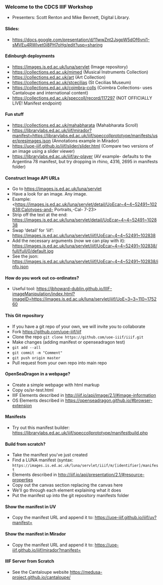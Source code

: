 ### Welcome to the CDCS IIIF Workshop
* Presenters: Scott Renton and Mike Bennett, Digital Library.

#### Slides: 
* <https://docs.google.com/presentation/d/11wwZnt2JsgpW5dOf6vni1-sMVEu4RWlvet0i8PH7oHg/edit?usp=sharing>

#### Edinburgh deployments
* <https://images.is.ed.ac.uk/luna/servlet> (Image repository)
* <https://collections.ed.ac.uk/mimed> (Musical Instruments Collection)
* <https://collections.ed.ac.uk/art> (Art Collection)
* <https://collections.ed.ac.uk/stcecilias> (St Cecilias Museum)
* <https://collections.ed.ac.uk/coimbra-colls> (Coimbra Collections- uses Cantaloupe and international content)
* <https://collections.ed.ac.uk/speccoll/record/117297> (NOT OFFICIALLY LIVE! Manifest endpoint)

#### Fun stuff
* <https://collections.ed.ac.uk/mahabharata> (Mahabharata Scroll)
* <https://librarylabs.ed.ac.uk/iiif/mirador?manifest=https://librarylabs.ed.ac.uk/iiif/speccollprototype/manifests/user/presimages.json> (Annotations example in Mirador)
* <https://uoe-iiif.github.io/iiif/slider/slider.html> (Compare two versions of an image using a slider viewer)
* <https://librarylabs.ed.ac.uk/iiif/av-player> (AV example- defaults to the Argentina 78 manifest, but try dropping in rhino, 4316, 2695 in manifests folder)

#### Construct Image API URLs
* Go to <https://images.is.ed.ac.uk/luna/servlet>
* Have a look for an image. Any image.
* Example:
<https://images.is.ed.ac.uk/luna/servlet/detail/UoEcar~4~4~52491~102838:Calotypes-and- Portraits,-Cal- 7-23>
* Strip off the text at the end: 
<https://images.is.ed.ac.uk/luna/servlet/detail/UoEcar~4~4~52491~102838>
* Swap ‘detail’ for ‘iiif’: 
<https://images.is.ed.ac.uk/luna/servlet/iiif/UoEcar~4~4~52491~102838>
* Add the necessary arguments (now we can play with it): 
<https://images.is.ed.ac.uk/luna/servlet/iiif/UoEcar~4~4~52491~102838/full/full/0/default.jpg>
* See the json: 
<https://images.is.ed.ac.uk/luna/servlet/iiif/UoEcar~4~4~52491~102838/info.json>

#### How do you work out co-ordinates?
* Useful tool: 
<https://jbhoward-dublin.github.io/IIIF-imageManipulation/index.html?imageID=https://images.is.ed.ac.uk/luna/servlet/iiif/UoE~3~3~110~175260>

#### This Git repository
* If you have a git repo of your own, we will invite you to collaborate
* Fork <https://github.com/uoe-iiif/iiif>
* Clone the repo `git clone https://github.com/uoe-iiif/iiif.git`
* Make changes (adding manifest or openseadragon test)
* `git add --all`
* `git commit -m "Comment"`
* `git push origin master`
* Pull request from your own repo into main repo

#### OpenSeaDragon in a webpage?
* Create a simple webpage with html markup
* Copy os/sr-test.html
* IIIF Elements described in <http://iiif.io/api/image/2.1/#image-information>
* OS Elements described in <https://openseadragon.github.io/#browser-extension>

#### Manifests
* Try out this manifest builder: 
<https://librarylabs.ed.ac.uk/iiif/speccollprototype/manifestbuild.php>

#### Build from scratch?
* Take the manifest you've just created
* Find a LUNA manifest (syntax: 
`https://images.is.ed.ac.uk/luna/servlet/iiif/m/[identifier]/manifest`
* Elements described in <http://iiif.io/api/presentation/2.1/#resource-properties>
* Copy out the canvas section replacing the canvas here
* We'll go through each element explaining what it does
* Put the manifest up into the git repository manifests folder

#### Show the manifest in UV
* Copy the manifest URL and append it to: 
<https://uoe-iiif.github.io/iiif/uv?manifest=>

#### Show the manifest in Mirador
* Copy the manifest URL and append it to: 
<https://uoe-iiif.github.io/iiif/mirador?manifest=>

#### IIIF Server from Scratch
* See the Cantaloupe website
<https://medusa-project.github.io/cantaloupe/>